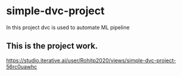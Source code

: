 # simple-dvc-project
In this project dvc is used to automate ML pipeline


## This is the project work.

https://studio.iterative.ai/user/Rohitp2020/views/simple-dvc-project-56rc0uawhc
